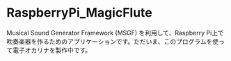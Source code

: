 RaspberryPi_MagicFlute
======================

Musical Sound Generator Framework (MSGF) を利用して、Raspberry Pi上で吹奏楽器を作るためのアプリケーションです。ただいま、このプログラムを使って電子オカリナを製作中です。 
